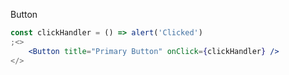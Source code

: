 Button

```jsx inside Markdown
const clickHandler = () => alert('Clicked')
;<>
	<Button title="Primary Button" onClick={clickHandler} />
</>
```
